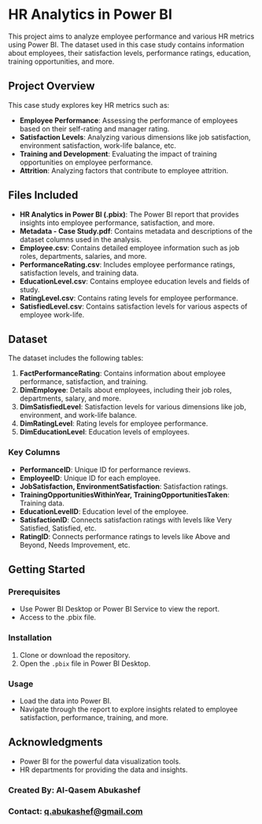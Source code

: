 # HR Analytics in Power BI

This project aims to analyze employee performance and various HR metrics using Power BI. The dataset used in this case study contains information about employees, their satisfaction levels, performance ratings, education, training opportunities, and more.

## Project Overview

This case study explores key HR metrics such as:

- **Employee Performance**: Assessing the performance of employees based on their self-rating and manager rating.
- **Satisfaction Levels**: Analyzing various dimensions like job satisfaction, environment satisfaction, work-life balance, etc.
- **Training and Development**: Evaluating the impact of training opportunities on employee performance.
- **Attrition**: Analyzing factors that contribute to employee attrition.

## Files Included

- **HR Analytics in Power BI (.pbix)**: The Power BI report that provides insights into employee performance, satisfaction, and more.
- **Metadata - Case Study.pdf**: Contains metadata and descriptions of the dataset columns used in the analysis.
- **Employee.csv**: Contains detailed employee information such as job roles, departments, salaries, and more.
- **PerformanceRating.csv**: Includes employee performance ratings, satisfaction levels, and training data.
- **EducationLevel.csv**: Contains employee education levels and fields of study.
- **RatingLevel.csv**: Contains rating levels for employee performance.
- **SatisfiedLevel.csv**: Contains satisfaction levels for various aspects of employee work-life.

## Dataset

The dataset includes the following tables:

1. **FactPerformanceRating**: Contains information about employee performance, satisfaction, and training.
2. **DimEmployee**: Details about employees, including their job roles, departments, salary, and more.
3. **DimSatisfiedLevel**: Satisfaction levels for various dimensions like job, environment, and work-life balance.
4. **DimRatingLevel**: Rating levels for employee performance.
5. **DimEducationLevel**: Education levels of employees.

### Key Columns

- **PerformanceID**: Unique ID for performance reviews.
- **EmployeeID**: Unique ID for each employee.
- **JobSatisfaction, EnvironmentSatisfaction**: Satisfaction ratings.
- **TrainingOpportunitiesWithinYear, TrainingOpportunitiesTaken**: Training data.
- **EducationLevelID**: Education level of the employee.
- **SatisfactionID**: Connects satisfaction ratings with levels like Very Satisfied, Satisfied, etc.
- **RatingID**: Connects performance ratings to levels like Above and Beyond, Needs Improvement, etc.

## Getting Started

### Prerequisites

- Use Power BI Desktop or Power BI Service to view the report.
- Access to the .pbix file.
  
### Installation

1. Clone or download the repository.
2. Open the `.pbix` file in Power BI Desktop.

### Usage

- Load the data into Power BI.
- Navigate through the report to explore insights related to employee satisfaction, performance, training, and more.


## Acknowledgments

- Power BI for the powerful data visualization tools.
- HR departments for providing the data and insights.



### Created By: Al-Qasem Abukashef  
### Contact: q.abukashef@gmail.com


